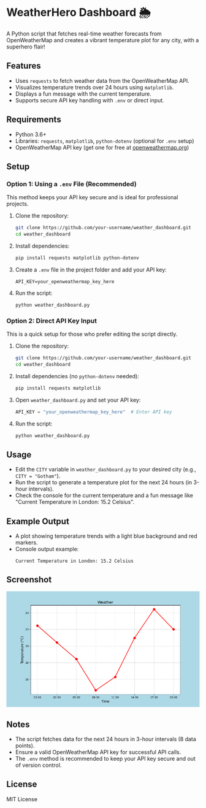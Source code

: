 # WeatherHero Dashboard 🌦️

A Python script that fetches real-time weather forecasts from OpenWeatherMap and creates a vibrant temperature plot for any city, with a superhero flair!

## Features
- Uses `requests` to fetch weather data from the OpenWeatherMap API.
- Visualizes temperature trends over 24 hours using `matplotlib`.
- Displays a fun message with the current temperature.
- Supports secure API key handling with `.env` or direct input.

## Requirements
- Python 3.6+
- Libraries: `requests`, `matplotlib`, `python-dotenv` (optional for `.env` setup)
- OpenWeatherMap API key (get one for free at [openweathermap.org](https://openweathermap.org))

## Setup
### Option 1: Using a `.env` File (Recommended)
This method keeps your API key secure and is ideal for professional projects.

1. Clone the repository:
   ```bash
   git clone https://github.com/your-username/weather_dashboard.git
   cd weather_dashboard
   ```
2. Install dependencies:
   ```bash
   pip install requests matplotlib python-dotenv
   ```
3. Create a `.env` file in the project folder and add your API key:
   ```
   API_KEY=your_openweathermap_key_here
   ```
4. Run the script:
   ```bash
   python weather_dashboard.py
   ```

### Option 2: Direct API Key Input
This is a quick setup for those who prefer editing the script directly.

1. Clone the repository:
   ```bash
   git clone https://github.com/your-username/weather_dashboard.git
   cd weather_dashboard
   ```
2. Install dependencies (no `python-dotenv` needed):
   ```bash
   pip install requests matplotlib
   ```
3. Open `weather_dashboard.py` and set your API key:
   ```python
   API_KEY = "your_openweathermap_key_here"  # Enter API key
   ```
4. Run the script:
   ```bash
   python weather_dashboard.py
   ```

## Usage
- Edit the `CITY` variable in `weather_dashboard.py` to your desired city (e.g., `CITY = "Gotham"`).
- Run the script to generate a temperature plot for the next 24 hours (in 3-hour intervals).
- Check the console for the current temperature and a fun message like "Current Temperature in London: 15.2 Celsius".

## Example Output
- A plot showing temperature trends with a light blue background and red markers.
- Console output example:
  ```
  Current Temperature in London: 15.2 Celsius
  ```

## Screenshot
![Weather Plot](weather_plot.png)  

## Notes
- The script fetches data for the next 24 hours in 3-hour intervals (8 data points).
- Ensure a valid OpenWeatherMap API key for successful API calls.
- The `.env` method is recommended to keep your API key secure and out of version control.

## License
MIT License